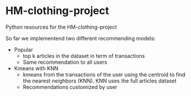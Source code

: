 # HM-clothing-project
Python resources for the HM-clothing-project

So far we implementend two different recommending models:
+ Popular 
  + top k articles in the dataset in term of transactions
  + Same recommendation to all users
+ Kmeans with KNN
  + kmeans from the transactions of the user using the centroid to find the nearest neighbors (KNN). KNN uses the full articles dataset
  + Recommendations customized by user
